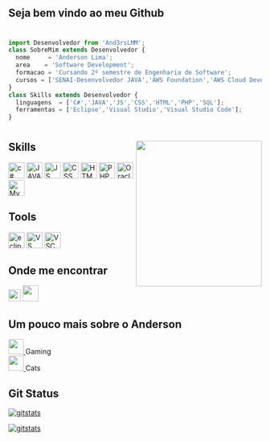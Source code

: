 ## **Seja bem vindo ao meu Github**
<h1></h1>

```js
import Desenvolvedor from 'And3rsLMM';
class SobreMim extends Desenvolvedor {
  nome     = 'Anderson Lima';
  area    = 'Software Development';
  formacao = 'Cursando 2º semestre de Engenharia de Software';
  cursos = ['SENAI-Desenvolvedor JAVA','AWS Foundation','AWS Cloud Developing','TEX Fullstack JS Developer'];
}
class Skills extends Desenvolvedor {
  linguagens  = ['C#','JAVA','JS','CSS','HTML','PHP','SQL'];
  ferramentas = ['Eclipse','Visual Studio','Visual Studio Code'];
}
```
<h1></h1>
<img align="right" width="250" height="290" src="https://c.tenor.com/_DOBjnGspYAAAAAC/code-coding.gif" />

## **Skills**
<a href="https://learn.microsoft.com/pt-br/dotnet/csharp/">
  <img height="32" src="https://iconape.com/wp-content/files/sh/51404/png/c--4.png" alt="c#"/></a>
<a href="https://www.java.com/pt-BR/download/help/whatis_java.html">
  <img height="32" src="https://www.seekpng.com/png/full/223-2231845_logo-java-java-icon.png" alt="JAVA"/></a>
<a href="https://developer.mozilla.org/pt-BR/docs/Web/JavaScript">
  <img height="32" src="https://iconape.com/wp-content/files/vr/353405/png/javascript-js-logo.png" alt="JS"/></a>
<a href="https://developer.mozilla.org/pt-BR/docs/Web/CSS">
  <img height="32" src="https://iconape.com/wp-content/files/vt/353246/png/css-3-logo.png" alt="CSS"/></a>
<a href="https://developer.mozilla.org/pt-BR/docs/Web/HTML">
  <img height="32" src="https://iconape.com/wp-content/files/qr/67382/png/html-5.png" alt="HTML"/></a>
<a href="https://www.php.net/manual/pt_BR/">
  <img height="32" src="https://iconape.com/wp-content/files/yu/353167/png/php-logo.png" alt="PHP"/></a>
<a href="https://docs.oracle.com/cd/B19306_01/server.102/b14200/toc.htm">
  <img height="32" src="https://iconape.com/wp-content/files/ns/352128/png/oracle-database-logo.png" alt="OracleSQL"/></a>
<a href="https://dev.mysql.com/doc/">
  <img height="32" src="https://iconape.com/wp-content/files/ae/183769/png/mysql-logo.png" alt="MySQL"/></a>

## **Tools**
<a href="https://www.eclipse.org/documentation/">
  <img height="32" src="https://user-images.githubusercontent.com/11943860/46922575-7017cf80-cfe1-11e8-845a-0cd198fb546c.png" alt="eclipse"/></a>
<a href="https://learn.microsoft.com/en-us/visualstudio/windows/?view=vs-2022">
  <img height="32" src="https://upload.wikimedia.org/wikipedia/commons/5/59/Visual_Studio_Icon_2019.svg" alt="VS"/></a>
<a href="https://code.visualstudio.com/docs"><img height="32" src="https://upload.wikimedia.org/wikipedia/commons/9/9a/Visual_Studio_Code_1.35_icon.svg" alt="VSC"/></a>

## **Onde me encontrar**
<p align="left">
  <a href="mailto:andersonlimam.al@gmail.com" alt="Gmail">
  <img height="24" src="https://iconape.com/wp-content/files/rr/353408/png/google-gmail-logo.png" /></a>
  <a href="https://www.linkedin.com/in/anderson-lima-de-menezes-08a8541ab/" alt="Linkedin">
  <img height="32" src="https://iconape.com/wp-content/files/ot/76245/png/linkedin-icon.png" /></a>

## **Um pouco mais sobre o Anderson**
<p align="left">
  <a href="https://steamcommunity.com/id/D34DPoOLy/" alt="Steam" >
  <img height="30" src="https://iconape.com/wp-content/files/rq/98762/png/steam-icon-logo.png"> </a>
  Gaming </br>
  <a href="https://steamcommunity.com/id/D34DPoOLy/" alt="Steam" >
  <img height="30" src="https://icon-icons.com/downloadimage.php?id=180223&root=2836/PNG/512/&file=pet_cat_icon_180223.png"> </a>
  Cats
  
  ## **Git Status**  
  [![gitstats](https://github-readme-stats.vercel.app/api?username=And3rsLMM&show_icons=true&theme=merko&hide_title=true&text_color=#42f548&icons_color=#42f548)](https://github.com/anuraghazra/github-readme-stats)

  [![gitstats](https://github-readme-stats.vercel.app/api/top-langs/?username=And3rsLMM&hide=html&layout=compact&theme=merko)](https://github.com/anuraghazra/github-readme-stats)
